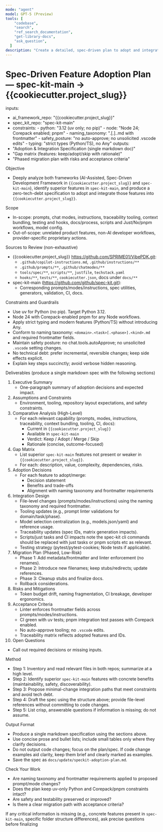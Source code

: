 ```yaml
---
mode: "agent"
model: GPT-5 (Preview)
tools: [
    "codebase",
    "search",
    "ref_search_documentation",
    "get-library-docs",
    "ask_question",
  ]
description: "Create a detailed, spec-driven plan to adopt and integrate superior features from the spec-kit-main framework into the {{cookiecutter.project_slug}} framework, ensuring no technical debt and adherence to strict safety and naming conventions."
---
```


# Spec-Driven Feature Adoption Plan — spec-kit-main → {{cookiecutter.project_slug}}

inputs:

- ai_framework_repo: "{{cookiecutter.project_slug}}"
- spec_kit_repo: "spec-kit-main"
- constraints: - python: "3.12 (uv only; no pip)" - node: "Node 24; Corepack enabled; pnpm" - naming_taxonomy: "<domain>.<task>[.<phase>].<kind>.md with frontmatter" - safety_posture: "no auto-approve; no unsolicited .vscode edits" - typing: "strict types (Python/TS), no Any"
  outputs:
- "Adoption & Integration Specification (single markdown doc)"
- "Gap matrix (features: keep/adopt/skip with rationale)"
- "Phased migration plan with risks and acceptance criteria"

Objective

- Deeply analyze both frameworks (AI-Assisted, Spec-Driven Development Framework in `{{cookiecutter.project_slug}}` and `spec-kit-main`), identify superior features in `spec-kit-main`, and produce a zero-tech-debt specification to adopt and integrate those features into `{{cookiecutter.project_slug}}`.

Scope

- In-scope: prompts, chat modes, instructions, traceability tooling, context bundling, testing and hooks, docs/process, scripts and Just/Nx/pnpm workflows, model config.
- Out-of-scope: unrelated product features, non-AI developer workflows, provider-specific proprietary actions.

Sources to Review (non-exhaustive)

- {{cookiecutter.project_slug}} https://github.com/SPRIME01/VibePDK.git:
  - `.github/copilot-instructions.md`, `.github/instructions/**`
  - `.github/prompts/**`, `.github/chatmodes/**`
  - `tools/spec/**`, `scripts/**`, `justfile`, `techstack.yaml`
  - `hooks/**`, `tests/**`, `cookiecutter.json`, docs under `docs/**`
- spec-kit-main (https://github.com/github/spec-kit.git):
  - Corresponding prompts/modes/instructions, spec utilities, generators, validation, CI, docs.

Constraints and Guardrails

- Use uv for Python (no pip). Target Python 3.12.
- Node 24 with Corepack-enabled pnpm for any Node workflows.
- Apply strict typing and modern features (Python/TS) without introducing Any.
- Conform to naming taxonomy: `<domain>.<task>[.<phase>].<kind>.md` and required frontmatter fields.
- Maintain safety posture: no chat.tools.autoApprove; no unsolicited `.vscode` setting changes.
- No technical debt: prefer incremental, reversible changes; keep side effects explicit.
- Explain key steps succinctly; avoid verbose hidden reasoning.

Deliverables (produce a single markdown spec with the following sections)

1. Executive Summary
   - One-paragraph summary of adoption decisions and expected impact.
2. Assumptions and Constraints
   - Environment, tooling, repository layout expectations, and safety constraints.
3. Comparative Analysis (High-Level)
   - For each relevant capability (prompts, modes, instructions, traceability, context bundling, tooling, CI, docs):
     - Current in `{{cookiecutter.project_slug}}`
     - Available in `spec-kit-main`
     - Verdict: Keep / Adopt / Merge / Skip
     - Rationale (concise, outcome-focused)
4. Gap Matrix
   - List superior `spec-kit-main` features not present or weaker in `{{cookiecutter.project_slug}}`.
   - For each: description, value, complexity, dependencies, risks.
5. Adoption Decisions
   - For each feature to adopt/merge:
     - Decision statement
     - Benefits and trade-offs
     - Alignment with naming taxonomy and frontmatter requirements
6. Integration Design
   - File-level changes (prompts/modes/instructions) using the naming taxonomy and required frontmatter.
   - Tooling updates (e.g., prompt linter validations for domain/task/phase).
   - Model selection centralization (e.g., models.json/yaml) and reference usage.
   - Traceability updates (spec IDs, matrix generation impacts).
   - Scripts/just tasks and CI impacts note the spec-kit cli commands should be replaced with just tasks or pnpm scripts etc as relevant.
   - Testing strategy (pytest/pytest-cookies; Node tests if applicable).
7. Migration Plan (Phased, Low-Risk)
   - Phase 1: Add metadata/frontmatter and linter enforcement (no renames).
   - Phase 2: Introduce new filenames; keep stubs/redirects; update references.
   - Phase 3: Cleanup stubs and finalize docs.
   - Rollback considerations.
8. Risks and Mitigations
   - Token budget drift, naming fragmentation, CI breakage, developer ergonomics.
9. Acceptance Criteria
   - Linter enforces frontmatter fields across prompts/modes/instructions.
   - CI green with uv tests; pnpm integration test passes with Corepack enabled.
   - No auto-approve tooling; no `.vscode` edits.
   - Traceability matrix reflects adopted features and IDs.
10. Open Questions

- Call out required decisions or missing inputs.

Method

- Step 1: Inventory and read relevant files in both repos; summarize at a high level.
- Step 2: Identify superior `spec-kit-main` features with concrete benefits (maintainability, safety, discoverability).
- Step 3: Propose minimal-change integration paths that meet constraints and avoid tech debt.
- Step 4: Draft the spec using the structure above; provide file-level references without committing to code changes.
- Step 5: List crisp, answerable questions if information is missing; do not assume.

Output Format

- Produce a single markdown specification using the sections above.
- Use concise prose and bullet lists; include small tables only where they clarify decisions.
- Do not output code changes; focus on the plan/spec. If code change examples aid clarity, keep them brief and clearly marked as examples.
- Save the spec as `docs/update/speckit-adoption-plan.md`.

Check Your Work

- Are naming taxonomy and frontmatter requirements applied to proposed prompt/mode changes?
- Does the plan keep uv-only Python and Corepack/pnpm constraints intact?
- Are safety and testability preserved or improved?
- Is there a clear migration path with acceptance criteria?

If any critical information is missing (e.g., concrete features present in `spec-kit-main`, specific folder structure differences), ask precise questions before finalizing
